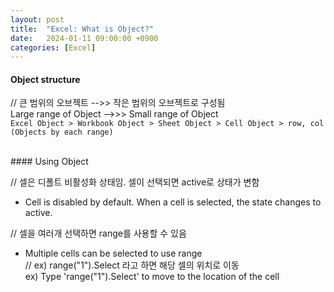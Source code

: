```yaml
---
layout: post
title:  "Excel: What is Object?"
date:   2024-01-11 09:00:00 +0900
categories: [Excel]
---
```


#### Object structure   
   
// 큰 범위의 오브젝트 -->> 작은 범위의 오브젝트로 구성됨   
Large range of Object -->>> Small range of Object   
`Excel Object > Workbook Object > Sheet Object > Cell Object > row, col (Objects by each range)`   
   
<br>
#### Using Object   
   
// 셀은 디폴트 비활성화 상태임. 셀이 선택되면 active로 상태가 변함   
- Cell is disabled by default. When a cell is selected, the state changes to active.   
   
// 셀을 여러개 선택하면 range를 사용할 수 있음   
- Multiple cells can be selected to use range   
  // ex) range("1").Select 라고 하면 해당 셀의 위치로 이동   
  ex) Type 'range("1").Select' to move to the location of the cell   
